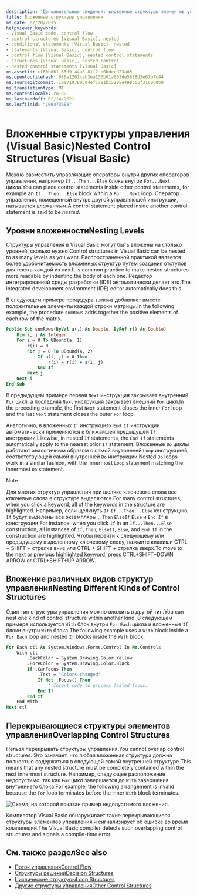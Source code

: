```yaml
---
description: 'Дополнительные сведения: вложенные структуры элементов управления (Visual Basic)'
title: Вложенные структуры управления
ms.date: 07/20/2015
helpviewer_keywords:
- Visual Basic code, control flow
- control structures [Visual Basic], nested
- conditional statements [Visual Basic], nested
- statements [Visual Basic], control flow
- control flow [Visual Basic], nested control statements
- structures [Visual Basic], nested control
- nested control statements [Visual Basic]
ms.assetid: cf60b061-65d9-44a8-81f2-b0bdccd23a05
ms.openlocfilehash: 086e1201cab3ea133b01a003de58f8d3e67bfc44
ms.sourcegitcommit: 10e719780594efc781b15295e499c66f316068b8
ms.translationtype: MT
ms.contentlocale: ru-RU
ms.lasthandoff: 02/14/2021
ms.locfileid: "100473606"
---
```

# <a name="nested-control-structures-visual-basic"></a><span data-ttu-id="8b9ad-103">Вложенные структуры управления (Visual Basic)</span><span class="sxs-lookup"><span data-stu-id="8b9ad-103">Nested Control Structures (Visual Basic)</span></span>

<span data-ttu-id="8b9ad-104">Можно разместить управляющие операторы внутри других операторов управления, например `If...Then...Else` блока внутри `For...Next` цикла.</span><span class="sxs-lookup"><span data-stu-id="8b9ad-104">You can place control statements inside other control statements, for example an `If...Then...Else` block within a `For...Next` loop.</span></span> <span data-ttu-id="8b9ad-105">Оператор управления, помещенный внутрь другой управляющей инструкции, называется *вложенным*.</span><span class="sxs-lookup"><span data-stu-id="8b9ad-105">A control statement placed inside another control statement is said to be *nested*.</span></span>  
  
## <a name="nesting-levels"></a><span data-ttu-id="8b9ad-106">Уровни вложенности</span><span class="sxs-lookup"><span data-stu-id="8b9ad-106">Nesting Levels</span></span>  

 <span data-ttu-id="8b9ad-107">Структуры управления в Visual Basic могут быть вложены на столько уровней, сколько нужно.</span><span class="sxs-lookup"><span data-stu-id="8b9ad-107">Control structures in Visual Basic can be nested to as many levels as you want.</span></span> <span data-ttu-id="8b9ad-108">Распространенной практикой является более удобочитаемость вложенных структур путем создания отступов для текста каждой из них.</span><span class="sxs-lookup"><span data-stu-id="8b9ad-108">It is common practice to make nested structures more readable by indenting the body of each one.</span></span> <span data-ttu-id="8b9ad-109">Редактор интегрированной среды разработки (IDE) автоматически делает это.</span><span class="sxs-lookup"><span data-stu-id="8b9ad-109">The integrated development environment (IDE) editor automatically does this.</span></span>  
  
 <span data-ttu-id="8b9ad-110">В следующем примере процедура `sumRows` добавляет вместе положительные элементы каждой строки матрицы.</span><span class="sxs-lookup"><span data-stu-id="8b9ad-110">In the following example, the procedure `sumRows` adds together the positive elements of each row of the matrix.</span></span>  
  
```vb
Public Sub sumRows(ByVal a(,) As Double, ByRef r() As Double)  
    Dim i, j As Integer  
    For i = 0 To UBound(a, 1)  
        r(i) = 0  
        For j = 0 To UBound(a, 2)  
            If a(i, j) > 0 Then  
                r(i) = r(i) + a(i, j)  
            End If  
        Next j  
    Next i  
End Sub  
```  
  
 <span data-ttu-id="8b9ad-111">В предыдущем примере первая `Next` инструкция закрывает внутренний `For` цикл, а последняя `Next` инструкция закрывает внешний `For` цикл.</span><span class="sxs-lookup"><span data-stu-id="8b9ad-111">In the preceding example, the first `Next` statement closes the inner `For` loop and the last `Next` statement closes the outer `For` loop.</span></span>  
  
 <span data-ttu-id="8b9ad-112">Аналогично, в вложенных `If` инструкциях `End If` инструкции автоматически применяются к ближайшей предыдущей `If` инструкции.</span><span class="sxs-lookup"><span data-stu-id="8b9ad-112">Likewise, in nested `If` statements, the `End If` statements automatically apply to the nearest prior `If` statement.</span></span> <span data-ttu-id="8b9ad-113">Вложенные `Do` циклы работают аналогичным образом с самой внутренней `Loop` инструкцией, соответствующей самой внутренней `Do` инструкции.</span><span class="sxs-lookup"><span data-stu-id="8b9ad-113">Nested `Do` loops work in a similar fashion, with the innermost `Loop` statement matching the innermost `Do` statement.</span></span>  
  
> [!NOTE]
> <span data-ttu-id="8b9ad-114">Для многих структур управления при щелчке ключевого слова все ключевые слова в структуре выделяются.</span><span class="sxs-lookup"><span data-stu-id="8b9ad-114">For many control structures, when you click a keyword, all of the keywords in the structure are highlighted.</span></span> <span data-ttu-id="8b9ad-115">Например, если щелкнуть `If` `If...Then...Else` конструкцию, `If` будут выделены все экземпляры,,, `Then` `ElseIf` `Else` и `End If` в конструкции.</span><span class="sxs-lookup"><span data-stu-id="8b9ad-115">For instance, when you click `If` in an `If...Then...Else` construction, all instances of `If`, `Then`, `ElseIf`, `Else`, and `End If` in the construction are highlighted.</span></span> <span data-ttu-id="8b9ad-116">Чтобы перейти к следующему или предыдущему выделенному ключевому слову, нажмите клавиши CTRL + SHIFT + стрелка вниз или CTRL + SHIFT + стрелка вверх.</span><span class="sxs-lookup"><span data-stu-id="8b9ad-116">To move to the next or previous highlighted keyword, press CTRL+SHIFT+DOWN ARROW or CTRL+SHIFT+UP ARROW.</span></span>  
  
## <a name="nesting-different-kinds-of-control-structures"></a><span data-ttu-id="8b9ad-117">Вложение различных видов структур управления</span><span class="sxs-lookup"><span data-stu-id="8b9ad-117">Nesting Different Kinds of Control Structures</span></span>  

 <span data-ttu-id="8b9ad-118">Один тип структуры управления можно вложить в другой тип.</span><span class="sxs-lookup"><span data-stu-id="8b9ad-118">You can nest one kind of control structure within another kind.</span></span> <span data-ttu-id="8b9ad-119">В следующем примере используется `With` блок внутри `For Each` цикла и вложенные `If` блоки внутри `With` блока.</span><span class="sxs-lookup"><span data-stu-id="8b9ad-119">The following example uses a `With` block inside a `For Each` loop and nested `If` blocks inside the `With` block.</span></span>  
  
```vb
For Each ctl As System.Windows.Forms.Control In Me.Controls  
    With ctl  
        .BackColor = System.Drawing.Color.Yellow  
        .ForeColor = System.Drawing.Color.Black  
        If .CanFocus Then  
            .Text = "Colors changed"  
            If Not .Focus() Then  
                ' Insert code to process failed focus.  
            End If  
        End If  
    End With  
Next ctl  
```  
  
## <a name="overlapping-control-structures"></a><span data-ttu-id="8b9ad-120">Перекрывающиеся структуры элементов управления</span><span class="sxs-lookup"><span data-stu-id="8b9ad-120">Overlapping Control Structures</span></span>  

 <span data-ttu-id="8b9ad-121">Нельзя перекрывать структуры управления.</span><span class="sxs-lookup"><span data-stu-id="8b9ad-121">You cannot overlap control structures.</span></span> <span data-ttu-id="8b9ad-122">Это означает, что любая вложенная структура должна полностью содержаться в следующей самой внутренней структуре.</span><span class="sxs-lookup"><span data-stu-id="8b9ad-122">This means that any nested structure must be completely contained within the next innermost structure.</span></span> <span data-ttu-id="8b9ad-123">Например, следующее расположение недопустимо, так как `For` цикл завершается до `With` завершения внутреннего блока.</span><span class="sxs-lookup"><span data-stu-id="8b9ad-123">For example, the following arrangement is invalid because the `For` loop terminates before the inner `With` block terminates.</span></span>  
  
 ![Схема, на которой показан пример недопустимого вложения.](./media/nested-control-structures/example-invalid-nesting.gif)
  
 <span data-ttu-id="8b9ad-125">Компилятор Visual Basic обнаруживает такие перекрывающиеся структуры элементов управления и сигнализирует об ошибке во время компиляции.</span><span class="sxs-lookup"><span data-stu-id="8b9ad-125">The Visual Basic compiler detects such overlapping control structures and signals a compile-time error.</span></span>  
  
## <a name="see-also"></a><span data-ttu-id="8b9ad-126">См. также раздел</span><span class="sxs-lookup"><span data-stu-id="8b9ad-126">See also</span></span>

- [<span data-ttu-id="8b9ad-127">Поток управления</span><span class="sxs-lookup"><span data-stu-id="8b9ad-127">Control Flow</span></span>](index.md)
- [<span data-ttu-id="8b9ad-128">Структуры решений</span><span class="sxs-lookup"><span data-stu-id="8b9ad-128">Decision Structures</span></span>](decision-structures.md)
- [<span data-ttu-id="8b9ad-129">Циклические структуры</span><span class="sxs-lookup"><span data-stu-id="8b9ad-129">Loop Structures</span></span>](loop-structures.md)
- [<span data-ttu-id="8b9ad-130">Другие структуры управления</span><span class="sxs-lookup"><span data-stu-id="8b9ad-130">Other Control Structures</span></span>](other-control-structures.md)
